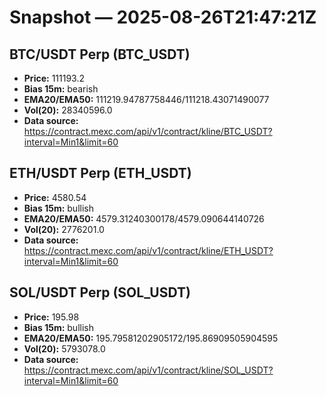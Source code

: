 # Snapshot — 2025-08-26T21:47:21Z

## BTC/USDT Perp (BTC_USDT)
- **Price:** 111193.2
- **Bias 15m:** bearish
- **EMA20/EMA50:** 111219.94787758446/111218.43071490077
- **Vol(20):** 28340596.0
- **Data source:** https://contract.mexc.com/api/v1/contract/kline/BTC_USDT?interval=Min1&limit=60

## ETH/USDT Perp (ETH_USDT)
- **Price:** 4580.54
- **Bias 15m:** bullish
- **EMA20/EMA50:** 4579.31240300178/4579.090644140726
- **Vol(20):** 2776201.0
- **Data source:** https://contract.mexc.com/api/v1/contract/kline/ETH_USDT?interval=Min1&limit=60

## SOL/USDT Perp (SOL_USDT)
- **Price:** 195.98
- **Bias 15m:** bullish
- **EMA20/EMA50:** 195.79581202905172/195.86909505904595
- **Vol(20):** 5793078.0
- **Data source:** https://contract.mexc.com/api/v1/contract/kline/SOL_USDT?interval=Min1&limit=60
